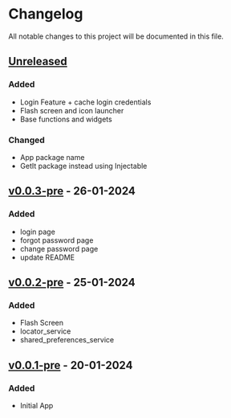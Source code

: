# Changelog

All notable changes to this project will be documented in this file.

## [Unreleased]

### Added

- Login Feature + cache login credentials
- Flash screen and icon launcher
- Base functions and widgets

### Changed

- App package name
- GetIt package instead using Injectable

## [v0.0.3-pre] - 26-01-2024

### Added

- login page
- forgot password page
- change password page
- update README

## [v0.0.2-pre] - 25-01-2024

### Added

- Flash Screen
- locator_service
- shared_preferences_service

## [v0.0.1-pre] - 20-01-2024

### Added

- Initial App

[unreleased]: https://github.com/olivierlacan/keep-a-changelog/compare/v0.0.3-pre...HEAD
[v0.0.3-pre]: https://github.com/venhha/flutter_vtv/compare/v0.0.2-pre...v0.0.3-pre
[v0.0.2-pre]: https://github.com/venhha/flutter_vtv/compare/v0.0.1-pre...v0.0.2-pre
[v0.0.1-pre]: https://github.com/venhha/flutter_vtv/releases/tag/v0.0.1-pre
